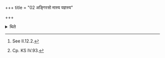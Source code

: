 +++
title = "02 अङ्गिरसो मास्य यज्ञस्य"

+++

<details><summary>थिते</summary>

2. When the first enkindling-verse (is being recited by the Hotr̥),[^1] (the sacrificer) mutters angiraso māsya yajñasya prātranuvākair avantu.[^2]  

[^1]: See II.12.2.  

[^2]: Cp. KS IV.93.
</details>
